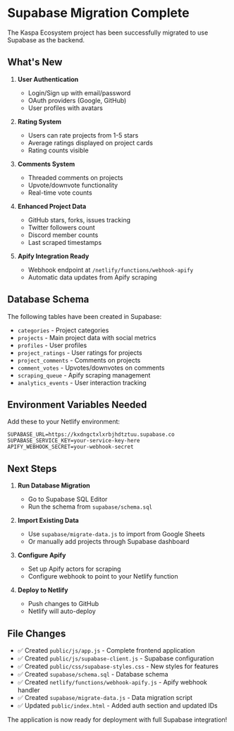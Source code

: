 # Supabase Migration Complete

The Kaspa Ecosystem project has been successfully migrated to use Supabase as the backend.

## What's New

1. **User Authentication**
   - Login/Sign up with email/password
   - OAuth providers (Google, GitHub)
   - User profiles with avatars

2. **Rating System**
   - Users can rate projects from 1-5 stars
   - Average ratings displayed on project cards
   - Rating counts visible

3. **Comments System**
   - Threaded comments on projects
   - Upvote/downvote functionality
   - Real-time vote counts

4. **Enhanced Project Data**
   - GitHub stars, forks, issues tracking
   - Twitter followers count
   - Discord member counts
   - Last scraped timestamps

5. **Apify Integration Ready**
   - Webhook endpoint at `/netlify/functions/webhook-apify`
   - Automatic data updates from Apify scraping

## Database Schema

The following tables have been created in Supabase:
- `categories` - Project categories
- `projects` - Main project data with social metrics
- `profiles` - User profiles
- `project_ratings` - User ratings for projects
- `project_comments` - Comments on projects
- `comment_votes` - Upvotes/downvotes on comments
- `scraping_queue` - Apify scraping management
- `analytics_events` - User interaction tracking

## Environment Variables Needed

Add these to your Netlify environment:
```
SUPABASE_URL=https://kxdngctxlxrbjhdtztuu.supabase.co
SUPABASE_SERVICE_KEY=your-service-key-here
APIFY_WEBHOOK_SECRET=your-webhook-secret
```

## Next Steps

1. **Run Database Migration**
   - Go to Supabase SQL Editor
   - Run the schema from `supabase/schema.sql`

2. **Import Existing Data**
   - Use `supabase/migrate-data.js` to import from Google Sheets
   - Or manually add projects through Supabase dashboard

3. **Configure Apify**
   - Set up Apify actors for scraping
   - Configure webhook to point to your Netlify function

4. **Deploy to Netlify**
   - Push changes to GitHub
   - Netlify will auto-deploy

## File Changes

- ✅ Created `public/js/app.js` - Complete frontend application
- ✅ Created `public/js/supabase-client.js` - Supabase configuration
- ✅ Created `public/css/supabase-styles.css` - New styles for features
- ✅ Created `supabase/schema.sql` - Database schema
- ✅ Created `netlify/functions/webhook-apify.js` - Apify webhook handler
- ✅ Created `supabase/migrate-data.js` - Data migration script
- ✅ Updated `public/index.html` - Added auth section and updated IDs

The application is now ready for deployment with full Supabase integration!
